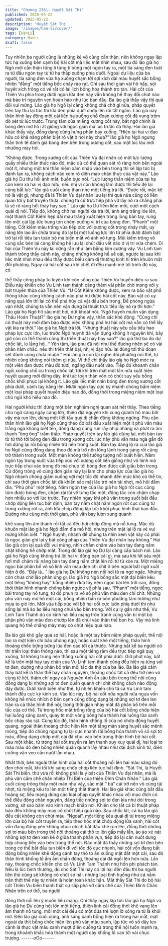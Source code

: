 ```yaml
---
title: "Chương 2361: Huyết Sát Thi"
published: 2025-05-22
updated: 2025-05-22
description: 'Huyết Sát Thi'
image: '/images/han-li/cover/'
tags: [HanLi]
category: HanLi
draft: false
---
```


Tuy nhiên ba người cũng là những kẻ vô cùng cẩn thận, nên
không ngay lập tức hạ xuống bên cạnh bộ hài cốt mà liếc mắt
nhìn nhau, sau đó lão già họ Ngô mới cẩn thận từng li từng tí
búng một ngón tay ra, một tia sáng đen toát ra từ đầu ngón tay từ
từ hạ thấp xuống phía dưới.
Ngoài dự liệu của ba người, tia sáng đen vừa hạ xuống chạm tới
sợi xích dài màu huyết sắc bỗng nhiên “đằng” một tiếng bốc cháy
rào rạt.
Chỉ sau thời gian vài hô hấp, sợi huyết xích trông có vẻ rất có lai
lịch bỗng hóa thành tro tàn.
Hài cốt của Thiên Vu phía trong dưới ngọn lửa đen này vẫn không
hề thay đổi chút nào mà bảo trì nguyên vẹn hoàn hảo như lúc ban
đầu.
Ba lão giả thấy vậy thì quá đỗi vui mừng.
Lão già họ Ngô lại càng không chầ chờ gì nữa, pháp quyết trên
tay thu lại tức thì lửa đen phía dưới chớp lên rồi tắt ngấm.
Lão giả này thân hình lay động một cái liền hạ xuống chỗ đoạn
xương cốt đã vụng trộm dò xét từ lúc trước.
Trung tâm của miếng xương cốt này, bất ngờ chính là bóng đen
mơ hồ rất giống với ngọc giản mà lúc trước đã thấy.
Hai lão giả khác thấy vậy, đồng dạng cũng hưng phấn bay xuống.
“Hiện tại hai vị đạo hữu có khả năng phân biệt rõ vật ở nơi này
chưa?” lão già họ Ngô ngưng thần tinh tế đánh giá bóng đen bên
trong xương cốt, sau một lúc lâu mới nhướng mày hỏi.

“Không được. Trong xương cốt của Thiên Vu đại nhân có một lực
lượng quấy nhiễu thần thức nào đó, mặc dù có thể quan sát rõ
ràng hơn bên ngoài một ít, nhưng một khi thần niệm xâm nhập
vào bên trong thì sẽ lập tức bị đánh tan ra, không cách nào xem
rõ diện mạo chân thực của vật này.” Lão giả họ Dư thu hồi ánh
mắt, buồn bực nói.
“Lực lượng thần niệm của tại hạ còn kém xa hai vị đạo hữu, nếu
nhị vị còn không làm được thì tiểu đệ lại càng bất lực.” lão giả
cuối cùng than nhẹ một tiếng trả lời.
“Được rồi, mặc kệ nó là vật gì, nhưng đã là Thiên Vu đại nhân lưu
lại thì quá nửa cũng có liên quan tới y bát truyền thừa. chúng ta
cứ trực tiếp phá vỡ lấy nó ra chẳng phải là sẽ rõ ràng hết thảy hay
sao.” Lão giả họ Dư liếm liếm môi, cười một cách quái dị nói.
Tiếp đó, không chờ hai người kia trả lời, ánh áng trắng lóe lên,
một thanh Cốt Kiếm hẹp dài màu trắng xuất hiện trong lòng bàn
tay, rung lên một cái lập tức hung tợn chém xuống vị trí của bóng
đen.
“Phanh” một tiếng.
Cốt kiếm màu trắng vừa tiếp xúc với xương cốt trong nháy mắt,
uy năng lớn lao ẩn chứa trong đó lại bị một luồng lực lớn từ phía
dưới đánh bật trở lại rồi tiêu tan toàn bộ mà biến mất vô ảnh vô
tung.
Mũi kiếm trông vô cùng sắc bén lại càng không hề lưu lại chút dấu
vết nào ở vị trí vừa chém.
Di hài của Thiên Vu này lại cứng rắn như làm bằng kim cương
vậy.
Vu Linh tam thánh trông thấy cảnh này, chẳng những không hề uể
oải, ngược lại sau khi liếc mắt nhìn nhau đều thấy được biểu cảm
dị thường kinh hỉ trên khuôn mặt đối phương.
Ngay cả hài cốt sau khi chết đi đều mạnh mẽ tới trình độ này, có

thể thấy công pháp tu luyện khi còn sống của Thiên Vu huyền
diệu ra sao.
Điều này khiến cho Vu Linh tam thánh càng thêm vài phần chờ
mong với y bát truyền thừa của Thiên Vu.
“U Cốt Kiếm không được, xem ra bảo vật phổ thông khác cũng
không cách nào phá hư được hài cốt này. Bảo vật có uy năng quá
lớn thì lại có thể phá hủy cả vật dấu bên trong. Để phòng ngừa
vạn nhất, chúng ta vẫn nên vận dụng bí thuật trực tiếp lấy nó ra
thì hơn.” Lão giả họ Ngô hít sâu một hơi, dứt khoát nói.
“Ngô huynh muốn vận dụng Thấu Hoán Thuật?” lão giả họ Dư
nghe vậy, thần sắc khẽ động.
“Cũng chỉ có thuật này mới đảm bảo được việc không phá hư hài
cốt mà vẫn có thể lấy vật kia ra thôi.” lão giả họ Ngô trả lời.
“Nhưng thuật này yêu cầu tiêu hao pháp lực cực lớn, lúc trước
Ngô huynh đã vận dụng không ít nguyên khí, bây giờ còn có thể
thành công thi triển thuật này hay sao?” lão giả thứ ba do dự chốc
lát, lo lắng hỏi.
“ Yên tâm, lão phu đã nói như thế đương nhên sẽ có vài phần
nắm chắc. nếu thi triển thất bại, nhị vị đạo hữu lại dùng tới thủ
đoạn sét đánh cũng chưa muộn.”
Hai lão giả còn lại nghe đối phương nói thế, tự nhiên cũng không
nói thêm gì nữa.
Vì thế chỉ thấy lão giả họ Ngô móc ra một viên đan dược màu đỏ
tươi, ngẩng đầu nuốt vào. Tiếp đó khoanh chân ngồi xuống chỗ
cu trong chốc lát, tới khi trên mặt một lần nữa xuất hiện huyết
quang mới đứng dậy, khí tức toàn thân vốn có chút suy yếu bỗng
chốc khôi phục lại không ít.
Lão giả liếc mắt nhìn bóng đen trong xương cốt phía dưới, cánh
tay nâng lên. Mười ngón tay cực kỳ nhanh chóng bấm niệm một
loại pháp quyết huyền diệu nào đó, đồng thời trong miệng niệm
một loại chú ngữ khó hiểu nào đó.

Hai người khác thì đứng một bên nghiêm nghị quan sát hết thảy.
Theo tiếng chú ngữ càng ngày càng lớn, thiên địa nguyên khí
xung quanh hồ máu bởi vậy mà run lên, dùng một tiết tấu quỷ dị
chấn động không ngừng.
Phụ cận thân hình lão giả họ Ngô cũng theo đó bắt đầu xuất hiện
một ít phù văn màu trắng ngà không biết tên, đồng dạng cũng run
rẩy nhịp nhàng và phát ra âm thanh “ông ông” trầm thấp.
Pháp quyết trên tay lão giả dừng lại, một bàn tay từ từ thò tới
bóng đen đâu trong xương cốt. lúc này phù văn màu ngà gần đó
hơi dừng lại rồi bỗng nhiên trở nên trong suốt.
Bàn tay đang lộ ra của lão giả họ Ngô cũng đồng dạng theo đó
mà trở nên lóng lánh trong sáng rồi cũng trở thành trong suốt.
Một màn không thể tưởng tượng nổi xuất hiện.
Năm ngón tay trong suốt vừa tiếp xúc với xương cốt liền giống
như vô hình mà trực tiếp chui vào trong đó mà chụp tới bóng đen
được cất giấu bên trong.
Cử động trông vô cùng đơn giản này lại làm cho pháp lực của lão
giả họ Ngô nhanh chóng giảm xuống với một tốc độ nhanh đến
mức khó có thể tin, chỉ sau thời gian chốc lát đã khiến sắc mặt lão
trở nên tái nhợt, mồ hôi đầm đìa.
“Phù phù” một tiếng.
Năm ngón tay của lão giả họ Ngô rốt cục cũng túm được bóng
đen, chậm rãi lùi về từng tấc một, động tác còn chậm chạp hơn
nhiều so với lúc trước.
Tuy nhiên ngay khi phù văn trong suốt bắt đầu chớp động liên tục
bất định, bàn tay nắm chặt năm ngón rốt cục cũng từ trong xương
rút ra, ánh lửa chớp động lập tức khôi phục hình thái ban đầu.
Dường như cùng một thời gian, phù văn bay lượn xung quanh

khẽ vang lên âm thanh rồi tất cả đều hơi chớp động mà nổ tung.
Mặc dù khuôn mặt lão giả họ Ngô đầm đìa mổ hôi, nhưng trên
mặt lại lộ ra vẻ vui mừng khôn xiết.
“ Ngô huynh, nhanh để chúng ta nhìn xem vật này có phải là ngọc
giản ghi lại y bát công pháp của Thiên Vu đại nhân hay không.”
Hai lão giả còn lại quá đỗi vui mừng, nhìn chằm chằm vào bàn tay
đang nắm chặt không hề chớp mắt. Trong đó lão giả họ Dư lại
càng cấp bách nói.
Lão giả họ Ngô cũng không trả lời hai vị đồng bạn cái gì, mà sau
khi hít sâu một hơi mới chậm rãi nâng bàn tay đang nắm chặt lên
rồi từ từ xòe ra.
Một miếng ngọc bài phân bố vô số linh văn màu đen chi chit ở
bên ngoài bất ngờ xuất hiện ở đó.
“Đây là…” lão giả họ Dư không nén nổi hơi tỏ ra ngơ ngác.
Nhưng còn chưa chờ lão phản ứng gì, lão giả họ Ngô bỗng sắc
mặt đại biến kêu một tiếng “không hay” bỗng nhiên đưa tay ném
ngọc bài lên trời cao, đồng thời thân hình nhanh chóng bắn
ngược về phía sau.
“Phanh” một tiếng, ngọc bài trong tay nổ tung, từ đó phun ra vô số
phù văn màu đen chi chít.
Những phù văn này mơ hồ một cái, bỗng nhiên bắn ra bốn
phương tám hướng như mưa to gió lớn. Mới vừa tiếp xúc với bộ
hài cốt cực lướn phía dưới thì như sống lại mà ào ào liều mạng
chui vào bên trong.
Với cự ly gần như thế, Vu Linh Tam Thánh dù có kinh hãi liều
mạng trốn tránh cũng vẫn bị một bộ phận phù văn màu đen
chướp lên đã chui vào thân thể bọn họ.
Vậy mà linh quang hộ thể chẳng mảy may có chút hiệu quả nào.

Ba lão giả khô gầy quá sợ hãi, hoặc là một tay bấm niệm pháp
quyết, thể nội lao ra một kiện chí bảo phòng ngự, hoặc quát khẽ
một tiếng, thân hình thoáng chốc bừng bừng lửa đen cao tới cả
thước.
Nhưng bất kể ba người có thi triển loại thần thông nào, thì sau
một tiếng rầm đều trực tiếp ngã quỵ xuống, từ không trung nện
thẳng xuống hài cốt phía dưới.
Giờ phút này, bất kể là trên mặt hay tay chân của Vu Linh tam
thánh cũng đều hiện ra từng sợi tơ đen, dường như phân bố trên
mỗi tấc da thịt của ba lão.
Ba lão giả cảm thấy bất kể là thân thể hay chân nguyên, thoáng
chốc tất cả đều trở nên vô cùng tê liệt, thậm chí ngay cả Nguyên
Anh ẩn sâu bên trong thể nội cũng đồng dạng bị những sợi tơ đen
quấn quanh chi chít không cách nào động đậy được.
Dưới kinh biến như thế, tự nhiên khiến cho tấ cả Vu Linh tam
thánh đều cực kỳ kinh sợ.
Vào lúc này, bộ hài cốt nửa người nửa ngựa vốn không hề nhúc
nhích ở bên cạnh cũng đồng dạng bị những sợi tơ đen lan tràn ra
cả thân hình thể nội, trong thời gian nháy mắt đã phân bố trên mỗi
tấc của cơ thể.
Từ trong hốc mắt trống rỗng của bộ hài cốt bỗng chớp hiện hai
luồng sáng xanh, quay tít một vòng bỗng hóa thành hai luồng lửa
xanh bốc cháy rào rạt.
Cùng lúc đó, thân hình khổng lồ của nó chớp động huyết quang,
ngoài thân thoáng chốc hiện lên một tầng màn sáng huyết sắc
mênh mông, tiếp đó chúng ngưng tụ lại cực nhanh rồi bỗng hóa
thành vô số sợi tơ máu, đồng dạng chớp một cái đã chui vào bên
trong thân hình bộ hài cốt.
Sau một khắc, từ trong hài cốt truyền ra âm thanh xuy xuy quái dị,
hai loại tơ máu màu đỏ đen bỗng nhiên quấn quanh lấy nhau như
đại địch sinh tử, điên cuồng vặn vẹo cắn nuốt lẫn nhau.

Nhất thời, bên ngoài thân hình của hài cốt thoáng nổi lên hai màu
sáng đỏ đen chói mắt, khi tối khi sáng chớp chớp liên tục bất định.
“Sát Thi, là Huyết Sát Thi biến. thứ vừa rồi không phải là y bát của
Thiên Vu đại nhân, mà là phù văn cấm chế chấn nhiếp Thi Biến
của thiên Đỉnh Chân Nhân.” Lão giả cuối cùng trông thấy một màn
như vậy, sắc mặt “ bá” cái trở nên vô cùng tái nhợt, từ miệng kêu
to lên một tiếng thất thanh.
Hai lão giả khác cũng bắt đầu hoảng sợ, liều mạng dùng các loại
pháp quyết khác nhau với mục đích có thể điều động chân
nguyên, đáng tiếc những sợi tơ đen kia như dòi trong xương, sít
sao bám vào kinh mạch khắp nơi. Khiến cho tất cả bí thuật pháp
bảo đều không mảy may có chút hiệu quả nào.
Sau chốc lát, cả ba lão giả đều cắt không còn chút máu.
“Ngoai”, một tiếng kêu quái dị từ trong miệng lớn của bộ hài cốt
truyền ra, tiếp theo hốc mắt chớp động lửa xanh, hài cốt vốn đang
đứng yên không nhúc nhích bắt đầu khẽ run lên, đồng thời những
sợi tơ máu bên trong thể nội thoáng cái thô to lên gấp mấy lần, ào
ào xé nát những sợi tơ đen xen kẽ ở giữa thành phấn vụn, tiếp đó
lại cắn nuốt dung hợp chúng tiến vào bên trong thể nôi.
Đảo mắt đã thấy những sợi tơ đen bên trong cơ thể bắt đầu tan
biến đi với tốc độ cực nhanh, hài cốt vốn đang bất động bỗng
nhiên khẽ động cánh tay thô to ấn xuống mặt đất một cái, sau đó
thân hình khổng lồ ầm ầm chấn động, thoáng cái đã ngồi lên hơn
nửa.
Lần này, thoáng chốc khiến cho cả Vu Linh Tam Thánh như hồn
phi phách tán.
Nếu là lúc bình thường, dù cho Sát Thi này có lợi hại đến đâu thì
ba người liên thủ cũng sẽ không có chút sợ hãi, nhưng loại tình
huống như cá nằm trên thớt thế này tự nhiên là hoàn toàn khác
hẳn.
Mắt thấy Sát Thi do bộ hài cốt Thiên Vu biến thành thật sự sắp
phá vỡ cấm chế của Thiên Đỉnh Chân Nhân trên cơ thể, ba người

đồng thời nổi lên ý muốn liều mạng.
Chỉ thấy ngay lập tức lão giả họ Ngô và lão giả họ Dư cùng hét
lớn một tiếng, thiên linh cái đồng thời khẽ vang lên âm thanh nổ
tung, mỗi môt cái đều có một đứa trẻ lượn lờ xông ra từ là khói
mờ.
Đến lão giả cuối cùng, ánh sáng xanh bỗng hiện ra trong hai mắt,
mặt ngoài da thịt bỗng chốc hiện lên phù văn màu xanh, lập tức
vô số dây leo cành lá thực vật màu xanh mượt điên cuồng từ
trong thể nội tuôn mạnh ra, trong khoảnh khắc hóa thánh một
người cây khổng lồ cao tới vài chục trượng.
------oOo------
